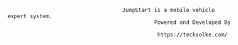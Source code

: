                                         JumpStart is a mobile vehicle expert system.
                                                  Powered and Developed By 

                                                   https://tecksolke.com/
